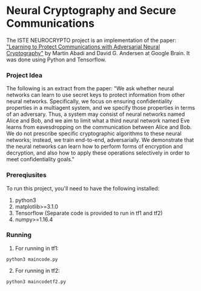 # Neural Cryptography and Secure Communications

The ISTE NEUROCRYPTO project is an implementation of the paper: <a href="https://arxiv.org/abs/1610.06918">"Learning to Protect Communications with Adversarial Neural Cryptography"</a> by Martín Abadi and David G. Andersen at Google Brain.
It was done using Python and Tensorflow.

### Project Idea
The following is an extract from the paper:
"We ask whether neural networks can learn to use secret keys to protect information from other neural networks. Specifically, we focus on ensuring confidentiality properties in a multiagent system, and we specify those properties in terms of an adversary. Thus, a system may consist of neural networks named Alice and Bob, and we aim to limit what a third neural network named Eve learns from eavesdropping on the communication between Alice and Bob. We do not prescribe specific cryptographic algorithms to these neural networks; instead, we train end-to-end, adversarially. We demonstrate that the neural networks can learn how to perform forms of encryption and decryption, and also how to apply these operations selectively in order to meet confidentiality goals."

### Prereqiusites

To run this project, you'll need to have the following installed:
1. python3
2. matplotlib>=3.1.0
3. Tensorflow (Separate code is provided to run in tf1 and tf2)
4. numpy>=1.16.4

### Running
1. For running in tf1:
```
python3 maincode.py
```

2. For running in tf2:
```
python3 maincodetf2.py
```
